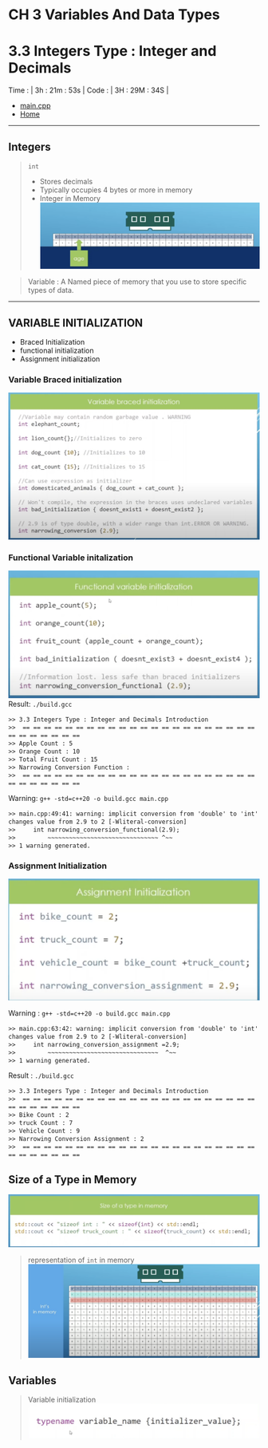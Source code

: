 # CH 3 Variables And Data Types

# 3.3 Integers Type : Integer and Decimals

Time : | 3h : 21m : 53s |
Code : | 3H : 29M : 34S |
* [main.cpp](./main.cpp)
* [Home](/README.md)

---

## Integers

> `int`
>* Stores decimals
>* Typically occupies 4 bytes or more in memory
>* Integer in Memory
![Integer in Memory](./img/1-intInMemory.png)

> Variable : A Named piece of memory that you use to store specific types of data.

---

## VARIABLE INITIALIZATION

* Braced Initialization
* functional initialization
* Assignment initialization

### Variable Braced initialization

![Variable Braced Initialigation](./img/2-VariableBraced.png "Variable Braced Initialigation")

### Functional Variable initalization

![Functional Variable initialization](./img/3-functionalVariables.png "FUNCTIONAL VARIABLE INITIALIZATION")
Result: `./build.gcc`

    >> 3.3 Integers Type : Integer and Decimals Introduction 
    >>  == == == == == == == == == == == == == == == == == == == == == == == == == == == == == 
    >> Apple Count : 5
    >> Orange Count : 10
    >> Total Fruit Count : 15
    >> Narrowing Conversion Function : 
    >>  == == == == == == == == == == == == == == == == == == == == == == == == == == == == == 
Warning: `g++ -std=c++20 -o build.gcc main.cpp`

    >> main.cpp:49:41: warning: implicit conversion from 'double' to 'int' changes value from 2.9 to 2 [-Wliteral-conversion]
    >>     int narrowing_conversion_functional(2.9);
    >>         ~~~~~~~~~~~~~~~~~~~~~~~~~~~~~~~ ^~~
    >> 1 warning generated.

### Assignment Initialization

![Assignment Initialization](./img/4-assignmentINITIALIZATION.png "ASSIGNMENT INTIALIZATION")

Warning : `g++ -std=c++20 -o build.gcc main.cpp`

    >> main.cpp:63:42: warning: implicit conversion from 'double' to 'int' changes value from 2.9 to 2 [-Wliteral-conversion]
    >>     int narrowing_conversion_assignment =2.9;
    >>         ~~~~~~~~~~~~~~~~~~~~~~~~~~~~~~~  ^~~
    >> 1 warning generated.

Result : `./build.gcc`

    >> 3.3 Integers Type : Integer and Decimals Introduction 
    >>  == == == == == == == == == == == == == == == == == == == == == == == == == == == == == 
    >> Bike Count : 2
    >> truck Count : 7
    >> Vehicle Count : 9
    >> Narrowing Conversion Assignment : 2
    >>  == == == == == == == == == == == == == == == == == == == == == == == == == == == == == 
    
## Size of a Type in Memory

![size of a type](./img/5-sizeOFType.png "size of a type in memory")

>representation of `int` in memory
![Integers in memory](./img/6-INtegrdINmemory.png "3 `int` In Memory")

## Variables

> Variable initialization
![variable Initialigation](./img/7-VARIABLE.png "VARIABLE INTIALIZATION")